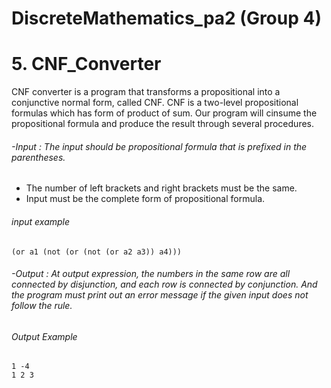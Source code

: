 # DiscreteMathematics_pa2 (Group 4)

# 5. CNF_Converter
 CNF converter is a program that transforms a propositional into a conjunctive normal form, called CNF. CNF is a two-level propositional formulas which has form of product of sum. Our program will cinsume the propositional formula and produce the result through several procedures.
###### -Input : The input should be propositional formula that is prefixed in the parentheses.
* The number of left brackets and right brackets must be the same.
* Input must be the complete form of propositional formula.


###### input example
    (or a1 (not (or (not (or a2 a3)) a4)))

###### -Output : At output expression, the numbers in the same row are all connected by disjunction, and each row is connected by conjunction. And the program must print out an error message if the given input does not follow the rule.

###### Output Example
    1 -4
    1 2 3   
